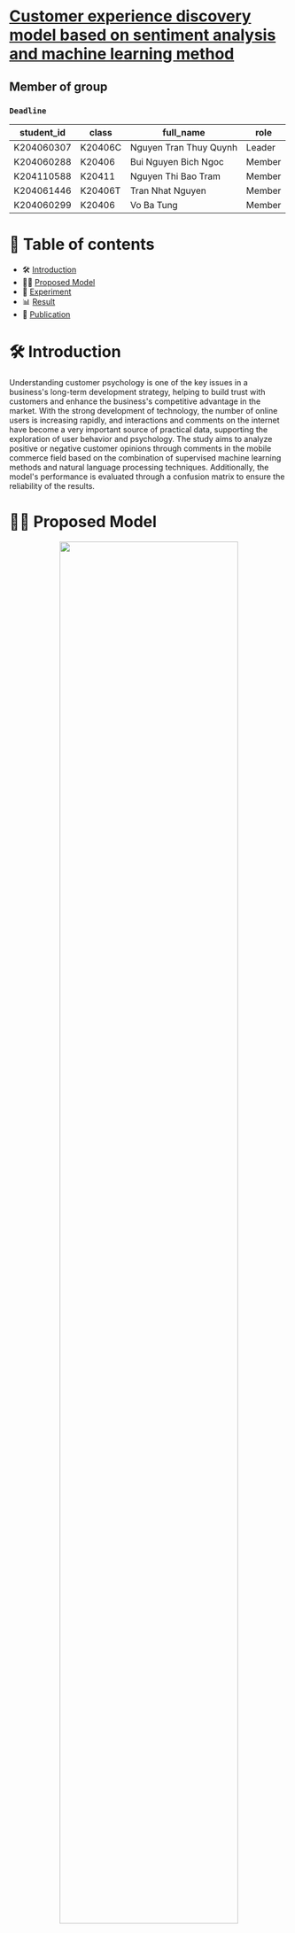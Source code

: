# [Customer experience discovery model based on sentiment analysis and machine learning method]()

## Member of group

### **`Deadline`**

| student_id | class   | full_name              | role   |
| ---------- | ------- | ---------------------- | ------ |
| K204060307 | K20406C | Nguyen Tran Thuy Quynh | Leader |
| K204060288 | K20406  | Bui Nguyen Bich Ngoc   | Member |
| K204110588 | K20411  | Nguyen Thi Bao Tram    | Member |
| K204061446 | K20406T | Tran Nhat Nguyen       | Member |
| K204060299 | K20406  | Vo Ba Tung             | Member |

# 📕 Table of contents

<!--ts-->

- 🛠️ [Introduction](#️-introduction)
- 🧙‍♂️ [Proposed Model](#-proposed-model)
- 🚀 [Experiment](#-experiment)
- 📊 [Result](#️-result)
- 🌟 [Publication](#-publication)
<!--te-->

# 🛠️ Introduction

Understanding customer psychology is one of the key issues in a business's long-term development strategy, helping to build trust with customers and enhance the business's competitive advantage in the market. With the strong development of technology, the number of online users is increasing rapidly, and interactions and comments on the internet have become a very important source of practical data, supporting the exploration of user behavior and psychology. The study aims to analyze positive or negative customer opinions through comments in the mobile commerce field based on the combination of supervised machine learning methods and natural language processing techniques. Additionally, the model's performance is evaluated through a confusion matrix to ensure the reliability of the results.

# 🧙‍♂️ Proposed Model

<p align="center">
<img src="./img/Propose_Model.png" width=80% height=80%>

<p align="center">
    Proposed Model
</p>

# 🚀 Experiment

## [Data Collection]()

The data was collected from four major mobile commerce applications in Vietnam, including Tiki, Shopee, Lazada, and Sendo, with over 1,000,000 customer comments.

| userName   | content                  | at         | score | thumbsUpCount | address |
| ---------- | ------------------------ | ---------- | ----- | ------------- | ------- |
| Lợi Thị Lê | Uy tín chất lượng        | 01/12/2021 | 5     | 2             | Lazada  |
| Cường Trần | Ok                       | 01/12/2021 | 4     | 0             | Sendo   |
| Bảo Nguyễn | Shopee siêu xịn luôn ạ!! | 02/12/2021 | 5     | 10            | Shopee  |
| Thư Ngọc   | trang mua sắm tiện lợi   | 06/12/2021 | 5     | 0             | Tiki    |

## [Exploratory Data Analysis (EDA)]()

EDA is the process of summarizing a dataset in a general way, identifying the main characteristics of the data, often using statistical graphics and other intuitive data visualization methods.

<p align="center">
<img src="./img/EDA_outlier.png" width=70% height=70%>

<p align="center">
    Detect Outlier
</p>

We filtered out outliers that fell outside the upper and lower fences of the collected ratings by removing the outliers and replacing them with the IQR to improve the performance and reliability of the models.

<p align="center">
<img src="./img/EDA_handle_outlier.png" width=70% height=70%>

<p align="center">
    Handle Outlier
</p>

## [Pre-processing]()

When collecting datasets from mobile commerce applications, the data is in raw form (not yet processed, with some fields empty, misspelled, containing special characters or emoticons, etc.), and this data can reduce the accuracy of the results of the models.

| Before                                    | After                                   |
| ----------------------------------------- | --------------------------------------- |
| Đúng nơi mua sắm cho mọi người            | đúng nơi mua_sắm cho mọi người          |
| Hài lòng!!!                               | hài_lòng                                |
| OK!Rất tốt! Rất hài lòng về cách phục vụ! | ổn rất tốt rất hài_lòng về cách phục_vụ |
| Phí ship quá đắt                          | phí vận chuyển quá đắt                  |

## Data Label

| userName   | content                | at         | score | thumbsUpCount | address | label |
| ---------- | ---------------------- | ---------- | ----- | ------------- | ------- | ----- |
| Lợi Thị Lê | hài_lòng               | 10/11/2021 | 5     | 4             | Lazada  | Pos   |
| Cường Trần | ổn                     | 12/11/2021 | 4     | 0             | Sendo   | Pos   |
| Bảo Nguyễn | phí vận chuyển quá đắt | 15/11/2021 | 1     | 5             | Shopee  | Neg   |
| Thư Ngọc   | trang mua_sắm tiện lợi | 20/11/2021 | 5     | 0             | Tiki    | Pos   |

## [Feature Extraction]()

The TF-IDF feature extraction method is applied to build a weight vector that represents the frequency of word occurrence in customer comments.

## [Model Evaluation]()

| ML  | Precision | Recall | F_score | Accuracy | Training Time | Prediction Time |
| --- | --------- | ------ | ------- | -------- | ------------- | --------------- |
| LR  | 0.93      | 0.96   | 0.95    | 0.91     | 17,8s         | 1,3s            |
| SVM | 0.93      | 0.96   | 0.95    | 0.91     | 17h38m47s     | 28m16s          |
| NB  | 0.94      | 0.94   | 0.94    | 0.90     | 9,04s         | 1,33s           |
| RF  | 0.94      | 0.96   | 0.95    | 0.92     | 41m4s         | 24,3s           |

Based on the evaluation metrics above, we believe that the Logistic Regression algorithm is the most suitable for the dataset we collected.

# 📊 Result

<p align="center">
<img src="./img/wordcloud_review_app_pos.png" width=70% height=70%>

<p align="center">
    WordCloud Positive
</p>

<p align="center">
<img src="./img/Distribution_of_Length_in_Reviews.png" width=70% height=70%>

<p align="center">
    Distribution of Length
</p>

<p align="center">
<img src="./img/Length_vs_Score.png" width=70% height=70%>

<p align="center">
    The relationship between the length and the rating score
</p>

# 🌟 Publication

Quynh Nguyen Tran Thuy, Ngoc Bui Nguyen Bich, Tram Nguyen Thi Bao, Nguyen Tran Nhat, Tung Vo Ba, Customer experience discovery model based on sentiment analysis and machine learning method, VNUHCM Journal of Economics, Business and Law, 6(3), 3277-3290. https://doi.org/10.32508/stdjelm.v6i3.1030

---

<p>&copy; 2022 Deadline</p>
